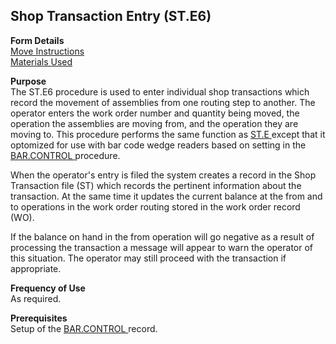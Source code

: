 ##  Shop Transaction Entry (ST.E6)

<PageHeader />

**Form Details**  
[ Move Instructions ](ST-E6-1/README.md)   
[ Materials Used ](ST-E6-2/README.md)   

**Purpose**  
The ST.E6 procedure is used to enter individual shop transactions which record the movement of assemblies from one routing step to another. The operator enters the work order number and quantity being moved, the operation the assemblies are moving from, and the operation they are moving to. This procedure performs the same function as [ ST.E ](ST-E/README.md) except that it optomized for use with bar code wedge readers based on setting in the [ BAR.CONTROL ](../BAR-CONTROL/README.md) procedure.   
  
When the operator's entry is filed the system creates a record in the Shop
Transaction file (ST) which records the pertinent information about the
transaction. At the same time it updates the current balance at the from and
to operations in the work order routing stored in the work order record (WO).  
  
If the balance on hand in the from operation will go negative as a result of
processing the transaction a message will appear to warn the operator of this
situation. The operator may still proceed with the transaction if appropriate.

**Frequency of Use**  
As required.

**Prerequisites**  
Setup of the [ BAR.CONTROL ](../BAR-CONTROL/README.md) record. 

<badge text= "Version 8.10.57" vertical="middle" />

<PageFooter />